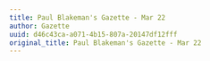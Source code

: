 ```yaml
---
title: Paul Blakeman's Gazette - Mar 22
author: Gazette
uuid: d46c43ca-a071-4b15-807a-20147df12fff
original_title: Paul Blakeman's Gazette - Mar 22
---
```


